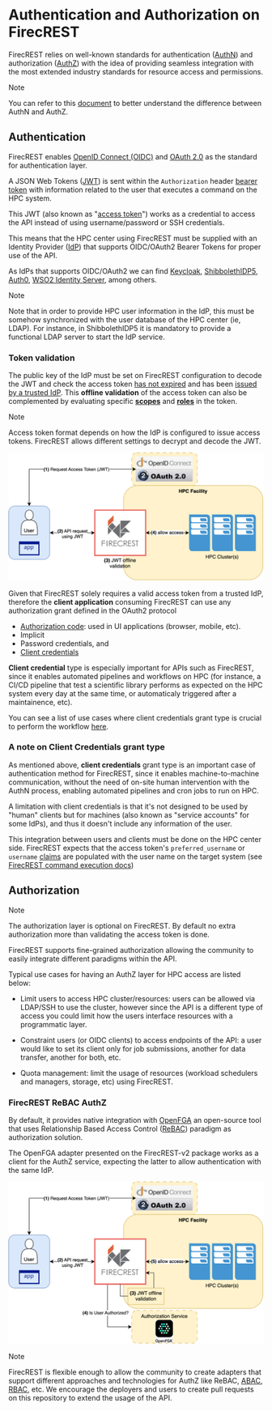# Authentication and Authorization on FirecREST

FirecREST relies on well-known standards for authentication ([AuthN](https://auth0.com/docs/authenticate)) and authorization ([AuthZ](https://auth0.com/intro-to-iam/what-is-authorization)) with the idea of providing seamless integration with the most extended industry standards for resource access and permissions.

> [!NOTE]
> You can refer to this [document](https://auth0.com/docs/get-started/identity-fundamentals/authentication-and-authorization) to better understand the difference between AuthN and AuthZ.

## Authentication

FirecREST enables [OpenID Connect (OIDC)](https://openid.net/developers/how-connect-works/) and [OAuth 2.0](https://datatracker.ietf.org/doc/html/rfc6749) as the standard for authentication layer.

A JSON Web Tokens ([JWT](https://datatracker.ietf.org/doc/html/rfc7519)) is sent within the `Authorization` header [bearer token](https://datatracker.ietf.org/doc/html/rfc6750) with information related to the user that executes a command on the HPC system.

This JWT (also known as "[access token](https://datatracker.ietf.org/doc/html/rfc6749#section-1.4)") works as a credential to access the API instead of using username/password or SSH credentials.

This means that the HPC center using FirecREST must be supplied with an Identity Provider ([IdP](https://auth0.com/docs/authenticate/identity-providers)) that supports OIDC/OAuth2 Bearer Tokens for proper use of the API.

As IdPs that supports OIDC/OAuth2 we can find [Keycloak](https://www.keycloak.org/), [ShibbolethIDP5](https://wiki.shibboleth.net/confluence/display/IDPPLUGINS/OIDC+OP), [Auth0](https://auth0.com/docs/authenticate/protocols/openid-connect-protocol), [WSO2 Identity Server](https://wso2.com/identity-and-access-management), among others.

> [!NOTE]
> Note that in order to provide HPC user information in the IdP, this must be somehow synchronized with the user database of the HPC center (ie, LDAP). For instance, in ShibbolethIDP5 it is mandatory to provide a functional LDAP server to start the IdP service.


### Token validation

The public key of the IdP must be set on FirecREST configuration to decode the JWT and check the access token [has not expired](https://datatracker.ietf.org/doc/html/rfc7519#section-4.1.4) and has been [issued by a trusted IdP](https://datatracker.ietf.org/doc/html/rfc7519#section-4.1.1). This **offline validation** of the access token can also be complemented by evaluating specific **[scopes](https://datatracker.ietf.org/doc/html/rfc6749#section-3.3)** and **[roles](https://datatracker.ietf.org/doc/html/rfc6749#section-1.1)** in the token.

> [!NOTE]
> Access token format depends on how the IdP is configured to issue access tokens. FirecREST allows different settings to decrypt and decode the JWT.

![f7t_authn_basic](../../../assets/img/authn_basics.svg)

Given that FirecREST solely requires a valid access token from a trusted IdP, therefore the **client application** consuming FirecREST can use any authorization grant defined in the OAuth2 protocol

- [Authorization code](https://datatracker.ietf.org/doc/html/rfc6749#section-4.1): used in UI applications (browser, mobile, etc).
- Implicit
- Password credentials, and
- [Client credentials](https://datatracker.ietf.org/doc/html/rfc6749#section-4.4)

**Client credential** type is especially important for APIs such as FirecREST, since it enables automated pipelines and workflows on HPC (for instance, a CI/CD pipeline that test a scientific library performs as expected on the HPC system every day at the same time, or automaticaly triggered after a maintainence, etc).

You can see a list of use cases where client credentials grant type is crucial to perform the workflow [here](../../../use_cases/README.md).

### A note on Client Credentials grant type

As mentioned above, **client credentials** grant type is an important case of authentication method for FirecREST, since it enables machine-to-machine communication, without the need of on-site human intervention with the AuthN process, enabling automated pipelines and cron jobs to run on HPC.

A limitation with client credentials is that it's not designed to be used by "human" clients but for machines (also known as "service accounts" for some IdPs), and thus it doesn't include any information of the user.

This integration between users and clients must be done on the HPC center side. FirecREST expects that the access token's `preferred_username` or `username` [claims](https://datatracker.ietf.org/doc/html/rfc7519#section-4) are populated with the user name on the target system (see [FirecREST command execution docs](../../arch/systems/README.md))

## Authorization

> [!NOTE]
> The authorization layer is optional on FirecREST. By default no extra authorization more than validating the access token is done.

FirecREST supports fine-grained authorization allowing the community to easily integrate different paradigms within the API.

Typical use cases for having an AuthZ layer for HPC access are listed below:

- Limit users to access HPC cluster/resources: users can be allowed via LDAP/SSH to use the cluster, however since the API is a different type of access you could limit how the users interface resources with a programmatic layer.

- Constraint users (or OIDC clients) to access endpoints of the API: a user would like to set its client only for job submissions, another for data transfer, another for both, etc.

- Quota management: limit the usage of resources (workload schedulers and managers, storage, etc) using FirecREST.

### FirecREST ReBAC AuthZ

By default, it provides native integration with [OpenFGA](https://openfga.dev/) an open-source tool that uses Relationship Based Access Control ([ReBAC](https://en.wikipedia.org/wiki/Relationship-based_access_control)) paradigm as authorization solution.

The OpenFGA adapter presented on the FirecREST-v2 package works as a client for the AuthZ service, expecting the latter to allow authentication with the same IdP.

![f7t_authn_basic](../../../assets/img/authz_openfga.svg)

> [!NOTE]
> FirecREST is flexible enough to allow the community to create adapters that support different approaches and technologies for AuthZ like ReBAC, [ABAC](https://en.wikipedia.org/wiki/Attribute-based_access_control), [RBAC](https://en.wikipedia.org/wiki/Role-based_access_control), etc.
> We encourage the deployers and users to create pull requests on this repository to extend the usage of the API.
